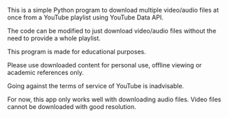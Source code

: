 This is a simple Python program to download multiple video/audio files at once from a YouTube playlist using YouTube Data API.

The code can be modified to just download video/audio files without the need to provide a whole playlist.

This program is made for educational purposes. 

Please use downloaded content for personal use, offline viewing or academic references only.

Going against the terms of service of YouTube is inadvisable.

For now, this app only works well with downloading audio files. Video files cannot be downloaded with good resolution.
